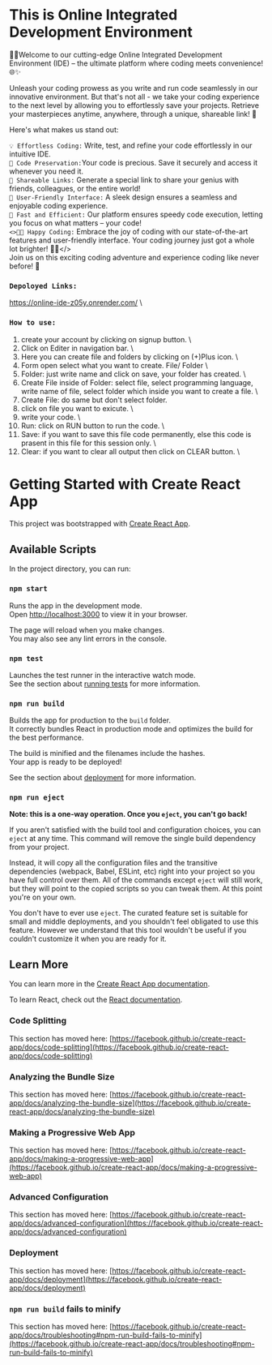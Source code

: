 # This is Online Integrated Development Environment
🙏🙏Welcome to our cutting-edge Online Integrated Development Environment (IDE) – the ultimate platform where coding meets convenience! 🌐✨

Unleash your coding prowess as you write and run code seamlessly in our innovative environment. But that's not all - we take your coding experience to the next level by allowing you to effortlessly save your projects. Retrieve your masterpieces anytime, anywhere, through a unique, shareable link! 🚀

Here's what makes us stand out:

`💡 Effortless Coding:` Write, test, and refine your code effortlessly in our intuitive IDE. \
`📁 Code Preservation:`Your code is precious. Save it securely and access it whenever you need it. \
`🔗 Shareable Links:` Generate a special link to share your genius with friends, colleagues, or the entire world! \
`🌈 User-Friendly Interface:` A sleek design ensures a seamless and enjoyable coding experience. \
`🚀 Fast and Efficient:` Our platform ensures speedy code execution, letting you focus on what matters – your code! \
`<>👨‍💻 Happy Coding:` Embrace the joy of coding with our state-of-the-art features and user-friendly interface. Your coding journey just got a whole lot brighter! 👨‍💻</> \
Join us on this exciting coding adventure and experience coding like never before! 🚀
### `Depoloyed Links: `
https://online-ide-z05y.onrender.com/ \
### `How to use: `
1. create your account by clicking on signup button. \
2. Click on Editer in navigation bar. \
3. Here you can create file and folders by clicking on (+)Plus icon. \
4. Form open select what you want to create. File/ Folder \
5. Folder: just write name and  click on save, your folder has created. \
6. Create File inside of Folder: select file, select programming language, write name of file, select folder which inside you want to create a file. \
7. Create File: do same but don't select folder.
8. click on file you want to exicute. \
9. write your code. \
10. Run: click on RUN button to run the code. \
11. Save: if you want to save  this file code permanently, else this code is prasent in this file for this session only. \
12. Clear: if you want to clear all output then click on CLEAR button. \ 

# Getting Started with Create React App

This project was bootstrapped with [Create React App](https://github.com/facebook/create-react-app).

## Available Scripts

In the project directory, you can run:

### `npm start`

Runs the app in the development mode.\
Open [http://localhost:3000](http://localhost:3000) to view it in your browser.

The page will reload when you make changes.\
You may also see any lint errors in the console.

### `npm test`

Launches the test runner in the interactive watch mode.\
See the section about [running tests](https://facebook.github.io/create-react-app/docs/running-tests) for more information.

### `npm run build`

Builds the app for production to the `build` folder.\
It correctly bundles React in production mode and optimizes the build for the best performance.

The build is minified and the filenames include the hashes.\
Your app is ready to be deployed!

See the section about [deployment](https://facebook.github.io/create-react-app/docs/deployment) for more information.

### `npm run eject`

**Note: this is a one-way operation. Once you `eject`, you can't go back!**

If you aren't satisfied with the build tool and configuration choices, you can `eject` at any time. This command will remove the single build dependency from your project.

Instead, it will copy all the configuration files and the transitive dependencies (webpack, Babel, ESLint, etc) right into your project so you have full control over them. All of the commands except `eject` will still work, but they will point to the copied scripts so you can tweak them. At this point you're on your own.

You don't have to ever use `eject`. The curated feature set is suitable for small and middle deployments, and you shouldn't feel obligated to use this feature. However we understand that this tool wouldn't be useful if you couldn't customize it when you are ready for it.

## Learn More

You can learn more in the [Create React App documentation](https://facebook.github.io/create-react-app/docs/getting-started).

To learn React, check out the [React documentation](https://reactjs.org/).

### Code Splitting

This section has moved here: [https://facebook.github.io/create-react-app/docs/code-splitting](https://facebook.github.io/create-react-app/docs/code-splitting)

### Analyzing the Bundle Size

This section has moved here: [https://facebook.github.io/create-react-app/docs/analyzing-the-bundle-size](https://facebook.github.io/create-react-app/docs/analyzing-the-bundle-size)

### Making a Progressive Web App

This section has moved here: [https://facebook.github.io/create-react-app/docs/making-a-progressive-web-app](https://facebook.github.io/create-react-app/docs/making-a-progressive-web-app)

### Advanced Configuration

This section has moved here: [https://facebook.github.io/create-react-app/docs/advanced-configuration](https://facebook.github.io/create-react-app/docs/advanced-configuration)

### Deployment

This section has moved here: [https://facebook.github.io/create-react-app/docs/deployment](https://facebook.github.io/create-react-app/docs/deployment)

### `npm run build` fails to minify

This section has moved here: [https://facebook.github.io/create-react-app/docs/troubleshooting#npm-run-build-fails-to-minify](https://facebook.github.io/create-react-app/docs/troubleshooting#npm-run-build-fails-to-minify)
